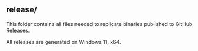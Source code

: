 ## release/

This folder contains all files needed to replicate binaries published to GitHub Releases.

All releases are generated on Windows 11, x64.